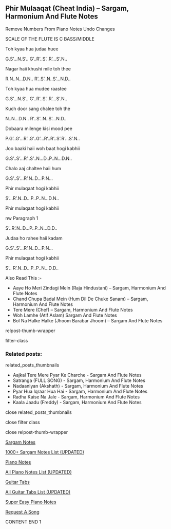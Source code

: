 
## Phir Mulaaqat (Cheat India) – Sargam, Harmonium And Flute Notes

Remove Numbers From Piano Notes
Undo Changes

SCALE OF THE FLUTE IS C BASS/MIDDLE

Toh kyaa hua judaa huee

G.S’…N.S’.. G’..R’..S’..R’…S’.N..

Nagar haii khushi mile toh thee

R.N..N…D.N.. R’..S’..N..S’…N.D..

Toh kyaa hua mudee raastee

G.S’…N.S’.. G’..R’..S’..R’…S’.N..

Kuch door sang chalee toh the

N..N…D.N.. R’..S’..N..S’…N.D..

Dobaara milenge kisi mood pee

P.G’..G’…R’..G’..G’…R’..R’..S’.R’…S’.N..

Joo baaki haii woh baat hogi kabhii

G.S’..S’…R’..S’..N…D..P..N…D.N..

Chalo aaj chaltee haii hum

G.S’..S’…R’.N..D…P.N…

Phir mulaqaat hogi kabhii

S’…R’.N..D…P..P..N…D.N..

Phir mulaqaat hogi kabhii

nw Paragraph 1

S’..R’.N..D…P..P..N…D.D..

Judaa ho rahee haii kadam

G.S’..S’…R’.N..D…P.N…

Phir mulaqaat hogi kabhii

S’.. R’.N..D…P..P..N…D.D..

Also Read This :-

* Aaye Ho Meri Zindagi Mein (Raja Hindustani) – Sargam, Harmonium And Flute Notes
* Chand Chupa Badal Mein (Hum Dil De Chuke Sanam) – Sargam, Harmonium And Flute Notes
* Tere Mere (Chef) – Sargam, Harmonium And Flute Notes
* Woh Lamhe (Atif Aslam) Sargam And Flute Notes
* Bol Na Halke Halke (Jhoom Barabar Jhoom) – Sargam And Flute Notes

relpost-thumb-wrapper

filter-class

### Related posts:

related_posts_thumbnails

* Aajkal Tere Mere Pyar Ke Charche - Sargam And Flute Notes
* Satranga (FULL SONG) - Sargam, Harmonium And Flute Notes
* Nadaaniyan (Akshath) - Sargam, Harmonium And Flute Notes
* Pyar Hua Iqraar Hua Hai - Sargam, Harmonium And Flute Notes
* Radha Kaise Na Jale - Sargam, Harmonium And Flute Notes
* Kaala Jaadu (Freddy) - Sargam, Harmonium And Flute Notes

close related_posts_thumbnails

close filter class

close relpost-thumb-wrapper

[Sargam Notes](https://www.notationsworld.com/sargam-notes.html)

[1000+ Sargam Notes List (UPDATED)](https://www.notationsworld.com/all-songs-list-sargam-notes.html)

[Piano Notes](https://www.notationsworld.com/piano-notes.html)

[All Piano Notes List (UPDATED)](https://www.notationsworld.com/all-songs-list-piano-notes.html)

[Guitar Tabs](https://www.notationsworld.com/guitar-tabs.html)

[All Guitar Tabs List (UPDATED)](https://www.notationsworld.com/all-songs-list-guitar-tabs.html)

[Super Easy Piano Notes](https://studywall.in/)

[Request A Song](https://www.notationsworld.com/request-a-song.html)

CONTENT END 1


